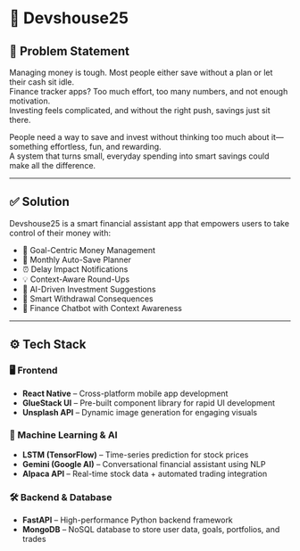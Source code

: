 # 💸 Devshouse25

## 🚨 Problem Statement

Managing money is tough. Most people either save without a plan or let their cash sit idle.  
Finance tracker apps? Too much effort, too many numbers, and not enough motivation.  
Investing feels complicated, and without the right push, savings just sit there.

People need a way to save and invest without thinking too much about it—  
something effortless, fun, and rewarding.  
A system that turns small, everyday spending into smart savings could make all the difference.

---

## ✅ Solution

Devshouse25 is a smart financial assistant app that empowers users to take control of their money with:

- 🎯 Goal-Centric Money Management  
- 📆 Monthly Auto-Save Planner  
- ⏰ Delay Impact Notifications  
- 💡 Context-Aware Round-Ups  
- 🧠 AI-Driven Investment Suggestions  
- 🚫 Smart Withdrawal Consequences  
- 💬 Finance Chatbot with Context Awareness

---

## ⚙️ Tech Stack

### 🖥 Frontend

- **React Native** – Cross-platform mobile app development  
- **GlueStack UI** – Pre-built component library for rapid UI development  
- **Unsplash API** – Dynamic image generation for engaging visuals  

### 🧠 Machine Learning & AI

- **LSTM (TensorFlow)** – Time-series prediction for stock prices  
- **Gemini (Google AI)** – Conversational financial assistant using NLP  
- **Alpaca API** – Real-time stock data + automated trading integration  

### 🛠 Backend & Database

- **FastAPI** – High-performance Python backend framework  
- **MongoDB** – NoSQL database to store user data, goals, portfolios, and trades  
